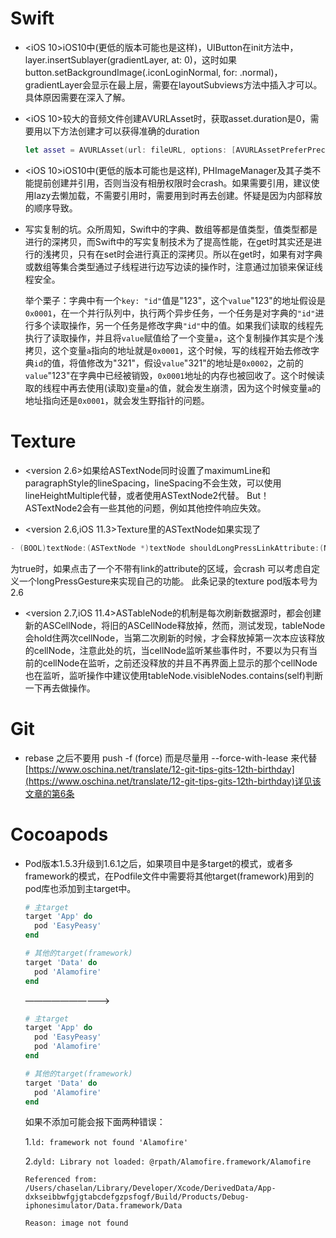 # Swift

* <iOS 10>iOS10中(更低的版本可能也是这样)，UIButton在init方法中，layer.insertSublayer(gradientLayer, at: 0)，这时如果button.setBackgroundImage(.iconLoginNormal, for: .normal)，gradientLayer会显示在最上层，需要在layoutSubviews方法中插入才可以。具体原因需要在深入了解。

* <iOS 10>较大的音频文件创建AVURLAsset时，获取asset.duration是0，需要用以下方法创建才可以获得准确的duration

  ```swift
  let asset = AVURLAsset(url: fileURL, options: [AVURLAssetPreferPreciseDurationAndTimingKey: NSNumber(value: true)])
  ```

* <iOS 10>iOS10中(更低的版本可能也是这样), PHImageManager及其子类不能提前创建并引用，否则当没有相册权限时会crash。如果需要引用，建议使用lazy去懒加载，不需要引用时，需要用到时再去创建。怀疑是因为内部释放的顺序导致。

* 写实复制的坑。众所周知，Swift中的字典、数组等都是值类型，值类型都是进行的深拷贝，而Swift中的写实复制技术为了提高性能，在get时其实还是进行的浅拷贝，只有在set时会进行真正的深拷贝。所以在get时，如果有对字典或数组等集合类型通过子线程进行边写边读的操作时，注意通过加锁来保证线程安全。

  举个栗子：字典中有一个`key: "id"`值是"123"，这个`value`"123"的地址假设是`0x0001`，在一个并行队列中，执行两个异步任务，一个任务是对字典的`"id"`进行多个读取操作，另一个任务是修改字典`"id"`中的值。如果我们读取的线程先执行了读取操作，并且将`value`赋值给了一个变量`a`，这个复制操作其实是个浅拷贝，这个变量`a`指向的地址就是`0x0001`，这个时候，写的线程开始去修改字典`id`的值，将值修改为"321"，假设`value`"321"的地址是`0x0002`，之前的`value`"123"在字典中已经被销毁，`0x0001`地址的内存也被回收了。这个时候读取的线程中再去使用(读取)变量`a`的值，就会发生崩溃，因为这个时候变量`a`的地址指向还是`0x0001`，就会发生野指针的问题。

# Texture

* <version 2.6>如果给ASTextNode同时设置了maximumLine和paragraphStyle的lineSpacing，lineSpacing不会生效，可以使用lineHeightMultiple代替，或者使用ASTextNode2代替。
  But！ASTextNode2会有一些其他的问题，例如其他控件响应失效。

* <version 2.6,iOS 11.3>Texture里的ASTextNode如果实现了

```objective-c
- (BOOL)textNode:(ASTextNode *)textNode shouldLongPressLinkAttribute:(NSString *)attribute value:(id)value atPoint:(CGPoint)point;
```

为true时，如果点击了一个不带有link的attribute的区域，会crash
可以考虑自定义一个longPressGesture来实现自己的功能。
此条记录的texture pod版本号为2.6

* <version 2.7,iOS 11.4>ASTableNode的机制是每次刷新数据源时，都会创建新的ASCellNode，将旧的ASCellNode释放掉，然而，测试发现，tableNode会hold住两次cellNode，当第二次刷新的时候，才会释放掉第一次本应该释放的cellNode，注意此处的坑，当cellNode监听某些事件时，不要以为只有当前的cellNode在监听，之前还没释放的并且不再界面上显示的那个cellNode也在监听，监听操作中建议使用tableNode.visibleNodes.contains(self)判断一下再去做操作。

# Git

* rebase 之后不要用 push -f (force) 而是尽量用 --force-with-lease 来代替
  [https://www.oschina.net/translate/12-git-tips-gits-12th-birthday](https://www.oschina.net/translate/12-git-tips-gits-12th-birthday)详见该文章的第6条

# Cocoapods

* Pod版本1.5.3升级到1.6.1之后，如果项目中是多target的模式，或者多framework的模式，在Podfile文件中需要将其他target(framework)用到的pod库也添加到主target中。

  ```ruby
  # 主target
  target 'App' do
    pod 'EasyPeasy'
  end
  
  # 其他的target(framework)
  target 'Data' do
    pod 'Alamofire'
  end
  ```

  ——————————>

  ```ruby
  # 主target
  target 'App' do 
    pod 'EasyPeasy'
    pod 'Alamofire'
  end
  
  # 其他的target(framework)
  target 'Data' do
    pod 'Alamofire'
  end
  ```

  如果不添加可能会报下面两种错误：

  1.`ld: framework not found 'Alamofire'`

  2.`dyld: Library not loaded: @rpath/Alamofire.framework/Alamofire`

    `Referenced from: /Users/chaselan/Library/Developer/Xcode/DerivedData/App-dxkseibbwfgjgtabcdefgzpsfogf/Build/Products/Debug-iphonesimulator/Data.framework/Data`

   `Reason: image not found`